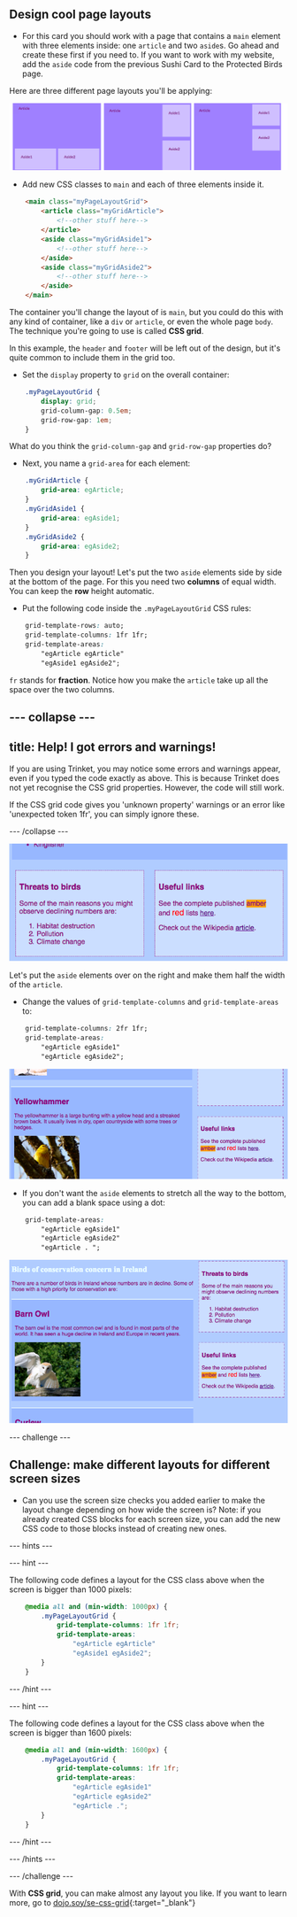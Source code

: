 ## Design cool page layouts

+ For this card you should work with a page that contains a `main` element with three elements inside: one `article` and two `aside`s. Go ahead and create these first if you need to. If you want to work with my website, add the `aside` code from the previous Sushi Card to the Protected Birds page.

Here are three different page layouts you'll be applying:

![](images/cssGridLayouts.png)

+ Add new CSS classes to `main` and each of three elements inside it.

```html
    <main class="myPageLayoutGrid">
        <article class="myGridArticle">
            <!--other stuff here-->
        </article>
        <aside class="myGridAside1">
            <!--other stuff here-->
        </aside>
        <aside class="myGridAside2">
            <!--other stuff here-->
        </aside>
    </main>
```

The container you'll change the layout of is `main`, but you could do this with any kind of container, like a `div` or `article`, or even the whole page `body`. The technique you're going to use is called **CSS grid**.

In this example, the `header` and `footer` will be left out of the design, but it's quite common to include them in the grid too.

+ Set the `display` property to `grid` on the overall container:

```css
    .myPageLayoutGrid {
        display: grid;
        grid-column-gap: 0.5em;
        grid-row-gap: 1em;
    }
```

What do you think the `grid-column-gap` and `grid-row-gap` properties do?

+ Next, you name a `grid-area` for each element:

```css
    .myGridArticle {
        grid-area: egArticle;
    }
    .myGridAside1 {
        grid-area: egAside1;
    }
    .myGridAside2 {
        grid-area: egAside2;
    }
```

Then you design your layout! Let's put the two `aside` elements side by side at the bottom of the page. For this you need two **columns** of equal width. You can keep the **row** height automatic.

+ Put the following code inside the `.myPageLayoutGrid` CSS rules:

```css
    grid-template-rows: auto;
    grid-template-columns: 1fr 1fr;
    grid-template-areas: 
        "egArticle egArticle"
        "egAside1 egAside2";
```

`fr` stands for **fraction**. Notice how you make the `article` take up all the space over the two columns.


--- collapse ---
---
title: Help! I got errors and warnings!
---

If you are using Trinket, you may notice some errors and warnings appear, even if you typed the code exactly as above. This is because Trinket does not yet recognise the CSS grid properties. However, the code will still work.

If the CSS grid code gives you 'unknown property' warnings or an error like 'unexpected token 1fr', you can simply ignore these.

--- /collapse ---

![Asides are side by side at the bottom](images/cssGridAsidesAtBottom.png)

Let's put the `aside` elements over on the right and make them half the width of the `article`.

+ Change the values of `grid-template-columns` and `grid-template-areas` to:

```css
    grid-template-columns: 2fr 1fr;
    grid-template-areas: 
        "egArticle egAside1"
        "egArticle egAside2";
```

![Asides are down the right hand side](images/cssGridAsidesOnRight.png)

+ If you don't want the `aside` elements to stretch all the way to the bottom, you can add a blank space using a dot:

```css
    grid-template-areas: 
        "egArticle egAside1"
        "egArticle egAside2"
        "egArticle . ";
```

![Asides on the right and not stretched down](images/cssGridAsidesTopRight.png)

--- challenge ---

## Challenge: make different layouts for different screen sizes

+ Can you use the screen size checks you added earlier to make the layout change depending on how wide the screen is? Note: if you already created CSS blocks for each screen size, you can add the new CSS code to those blocks instead of creating new ones.

--- hints ---

--- hint ---

The following code defines a layout for the CSS class above when the screen is bigger than 1000 pixels:

```css
    @media all and (min-width: 1000px) {
        .myPageLayoutGrid {
            grid-template-columns: 1fr 1fr;
            grid-template-areas: 
                "egArticle egArticle"
                "egAside1 egAside2";
        }
    }  
```

--- /hint ---

--- hint ---

The following code defines a layout for the CSS class above when the screen is bigger than 1600 pixels:

```css
    @media all and (min-width: 1600px) {
        .myPageLayoutGrid {
            grid-template-columns: 1fr 1fr;
            grid-template-areas: 
                "egArticle egAside1"
                "egArticle egAside2"
                "egArticle .";
        }
    }  
```

--- /hint ---

--- /hints ---

--- /challenge ---

With **CSS grid**, you can make almost any layout you like. If you want to learn more, go to [dojo.soy/se-css-grid](http://dojo.soy/se-css-grid){:target="_blank"}
